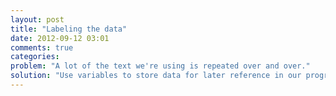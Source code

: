 ```yaml
---
layout: post
title: "Labeling the data"
date: 2012-09-12 03:01
comments: true
categories: 
problem: "A lot of the text we're using is repeated over and over."
solution: "Use variables to store data for later reference in our programs."
---
```

